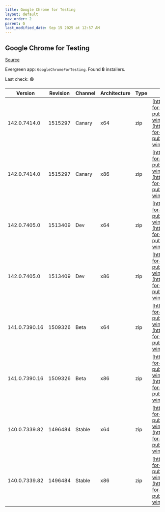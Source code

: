 ```yaml
---
title: Google Chrome for Testing
layout: default
nav_order: 2
parent: G
last_modified_date: Sep 15 2025 at 12:57 AM
---
```


## Google Chrome for Testing

[Source](https://googlechromelabs.github.io/chrome-for-testing/)

Evergreen app: `GoogleChromeForTesting`. Found **8** installers.

Last check: 🟢

| Version       | Revision | Channel | Architecture | Type | URI                                                                                                                                                                                            |
| ------------- | -------- | ------- | ------------ | ---- | ---------------------------------------------------------------------------------------------------------------------------------------------------------------------------------------------- |
| 142.0.7414.0  | 1515297  | Canary  | x64          | zip  | [https://storage.googleapis.com/chrome-for-testing-public/142.0.7414.0/win64/chrome-win64.zip](https://storage.googleapis.com/chrome-for-testing-public/142.0.7414.0/win64/chrome-win64.zip)   |
| 142.0.7414.0  | 1515297  | Canary  | x86          | zip  | [https://storage.googleapis.com/chrome-for-testing-public/142.0.7414.0/win32/chrome-win32.zip](https://storage.googleapis.com/chrome-for-testing-public/142.0.7414.0/win32/chrome-win32.zip)   |
| 142.0.7405.0  | 1513409  | Dev     | x64          | zip  | [https://storage.googleapis.com/chrome-for-testing-public/142.0.7405.0/win64/chrome-win64.zip](https://storage.googleapis.com/chrome-for-testing-public/142.0.7405.0/win64/chrome-win64.zip)   |
| 142.0.7405.0  | 1513409  | Dev     | x86          | zip  | [https://storage.googleapis.com/chrome-for-testing-public/142.0.7405.0/win32/chrome-win32.zip](https://storage.googleapis.com/chrome-for-testing-public/142.0.7405.0/win32/chrome-win32.zip)   |
| 141.0.7390.16 | 1509326  | Beta    | x64          | zip  | [https://storage.googleapis.com/chrome-for-testing-public/141.0.7390.16/win64/chrome-win64.zip](https://storage.googleapis.com/chrome-for-testing-public/141.0.7390.16/win64/chrome-win64.zip) |
| 141.0.7390.16 | 1509326  | Beta    | x86          | zip  | [https://storage.googleapis.com/chrome-for-testing-public/141.0.7390.16/win32/chrome-win32.zip](https://storage.googleapis.com/chrome-for-testing-public/141.0.7390.16/win32/chrome-win32.zip) |
| 140.0.7339.82 | 1496484  | Stable  | x64          | zip  | [https://storage.googleapis.com/chrome-for-testing-public/140.0.7339.82/win64/chrome-win64.zip](https://storage.googleapis.com/chrome-for-testing-public/140.0.7339.82/win64/chrome-win64.zip) |
| 140.0.7339.82 | 1496484  | Stable  | x86          | zip  | [https://storage.googleapis.com/chrome-for-testing-public/140.0.7339.82/win32/chrome-win32.zip](https://storage.googleapis.com/chrome-for-testing-public/140.0.7339.82/win32/chrome-win32.zip) |
